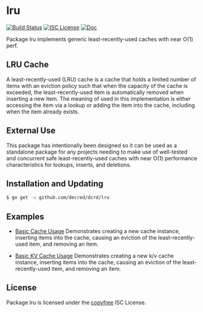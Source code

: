 lru
===

[![Build Status](https://github.com/decred/dcrd/workflows/Build%20and%20Test/badge.svg)](https://github.com/decred/dcrd/actions)
[![ISC License](https://img.shields.io/badge/license-ISC-blue.svg)](http://copyfree.org)
[![Doc](https://img.shields.io/badge/doc-reference-blue.svg)](https://pkg.go.dev/github.com/decred/dcrd/lru)

Package lru implements generic least-recently-used caches with near O(1) perf.

## LRU Cache

A least-recently-used (LRU) cache is a cache that holds a limited number of
items with an eviction policy such that when the capacity of the cache is
exceeded, the least-recently-used item is automatically removed when inserting a
new item.  The meaning of used in this implementation is either accessing the
item via a lookup or adding the item into the cache, including when the item
already exists.

## External Use

This package has intentionally been designed so it can be used as a standalone
package for any projects needing to make use of well-tested and concurrent
safe least-recently-used caches with near O(1) performance characteristics for
lookups, inserts, and deletions.

## Installation and Updating

```bash
$ go get -u github.com/decred/dcrd/lru
```

## Examples

* [Basic Cache Usage](https://pkg.go.dev/github.com/decred/dcrd/lru#example-package-BasicUsage)
  Demonstrates creating a new cache instance, inserting items into the cache,
  causing an eviction of the least-recently-used item, and removing an item.

* [Basic KV Cache Usage](https://pkg.go.dev/github.com/decred/dcrd/lru#example-package-BasicKVUsage)
  Demonstrates creating a new k/v cache instance, inserting items into the cache,
  causing an eviction of the least-recently-used item, and removing an item.

## License

Package lru is licensed under the [copyfree](http://copyfree.org) ISC License.
